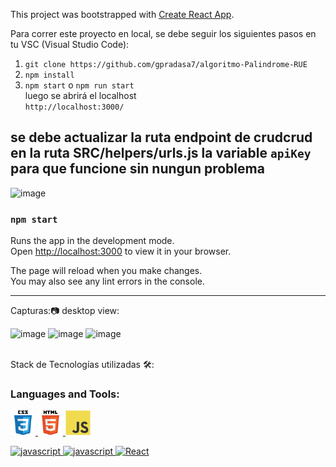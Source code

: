 
This project was bootstrapped with [Create React App](https://github.com/facebook/create-react-app).


Para correr este proyecto en local, se debe seguir los siguientes pasos en tu VSC (Visual Studio Code):
<ol>
<li><code>git clone https://github.com/gpradasa7/algoritmo-Palindrome-RUE</code></li>
<li><code>npm install</code></li>
<li><code>npm start</code> o <code>npm run start</code></li>
luego se abrirá el localhost
<br>
<code>http://localhost:3000/</code>
</ol>

## se debe actualizar la ruta endpoint de crudcrud en la ruta SRC/helpers/urls.js la variable <code>apiKey</code>  para que funcione sin nungun problema

![image](https://user-images.githubusercontent.com/101824921/184987926-269c1a3d-dc25-483e-9c01-db23d5d65d90.png)


### `npm start`

Runs the app in the development mode.\
Open [http://localhost:3000](http://localhost:3000) to view it in your browser.

The page will reload when you make changes.\
You may also see any lint errors in the console.

<hr>
Capturas:📷 
desktop view:

![image](https://user-images.githubusercontent.com/101824921/184987754-67b8c36b-132d-4be6-b0c3-92dfc59717cd.png)
![image](https://user-images.githubusercontent.com/101824921/184987790-ff358b8b-b63b-4f71-bc1b-be0c78c2e442.png)
![image](https://user-images.githubusercontent.com/101824921/184987820-8c36782b-0d0d-4880-abc4-4c73f118224d.png)


<br>
Stack de Tecnologías utilizadas 🛠️:
<br>
<h3 align="left">Languages and Tools:</h3>
<p align="left"> <a href="https://www.w3schools.com/css/" target="_blank" rel="noreferrer"> <img src="https://raw.githubusercontent.com/devicons/devicon/master/icons/css3/css3-original-wordmark.svg" alt="css3" width="40" height="40"/> </a> <a href="https://www.w3.org/html/" target="_blank" rel="noreferrer"> <img src="https://raw.githubusercontent.com/devicons/devicon/master/icons/html5/html5-original-wordmark.svg" alt="html5" width="40" height="40"/> </a> <a href="https://developer.mozilla.org/en-US/docs/Web/JavaScript" target="_blank" rel="noreferrer"> <img src="https://raw.githubusercontent.com/devicons/devicon/master/icons/javascript/javascript-original.svg" alt="javascript" width="40" height="40"/> </a>  </p>
 <a href="https://getbootstrap.com/"> <img src="https://cdn.worldvectorlogo.com/logos/bootstrap-4.svg" alt="javascript" width="40" height="40"/> </a> 
  <a href="https://es.redux.js.org/"> <img src="https://cdn.worldvectorlogo.com/logos/redux.svg" alt="javascript" width="40" height="40"/> </a> 
    <a href="https://reactjs.org/"> <img src="https://cdn.worldvectorlogo.com/logos/react-2.svg" alt="React" width="40" height="40"/> </a> 
 </p>

 
